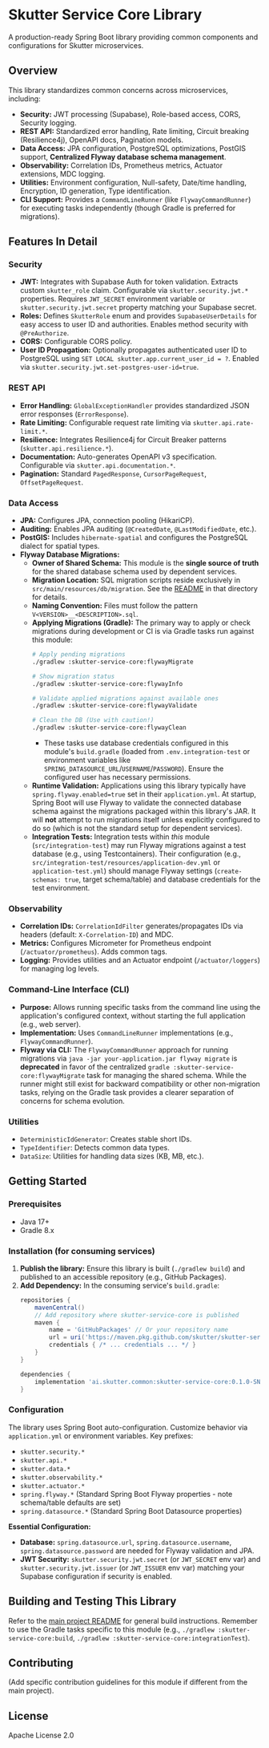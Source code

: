 # Skutter Service Core Library

A production-ready Spring Boot library providing common components and configurations for Skutter microservices.

## Overview

This library standardizes common concerns across microservices, including:

*   **Security:** JWT processing (Supabase), Role-based access, CORS, Security logging.
*   **REST API:** Standardized error handling, Rate limiting, Circuit breaking (Resilience4j), OpenAPI docs, Pagination models.
*   **Data Access:** JPA configuration, PostgreSQL optimizations, PostGIS support, **Centralized Flyway database schema management**.
*   **Observability:** Correlation IDs, Prometheus metrics, Actuator extensions, MDC logging.
*   **Utilities:** Environment configuration, Null-safety, Date/time handling, Encryption, ID generation, Type identification.
*   **CLI Support:** Provides a `CommandLineRunner` (like `FlywayCommandRunner`) for executing tasks independently (though Gradle is preferred for migrations).

## Features In Detail

### Security
*   **JWT:** Integrates with Supabase Auth for token validation. Extracts custom `skutter_role` claim. Configurable via `skutter.security.jwt.*` properties. Requires `JWT_SECRET` environment variable or `skutter.security.jwt.secret` property matching your Supabase secret.
*   **Roles:** Defines `SkutterRole` enum and provides `SupabaseUserDetails` for easy access to user ID and authorities. Enables method security with `@PreAuthorize`.
*   **CORS:** Configurable CORS policy.
*   **User ID Propagation:** Optionally propagates authenticated user ID to PostgreSQL using `SET LOCAL skutter.app.current_user_id = ?`. Enabled via `skutter.security.jwt.set-postgres-user-id=true`.

### REST API
*   **Error Handling:** `GlobalExceptionHandler` provides standardized JSON error responses (`ErrorResponse`).
*   **Rate Limiting:** Configurable request rate limiting via `skutter.api.rate-limit.*`.
*   **Resilience:** Integrates Resilience4j for Circuit Breaker patterns (`skutter.api.resilience.*`).
*   **Documentation:** Auto-generates OpenAPI v3 specification. Configurable via `skutter.api.documentation.*`.
*   **Pagination:** Standard `PagedResponse`, `CursorPageRequest`, `OffsetPageRequest`.

### Data Access
*   **JPA:** Configures JPA, connection pooling (HikariCP).
*   **Auditing:** Enables JPA auditing (`@CreatedDate`, `@LastModifiedDate`, etc.).
*   **PostGIS:** Includes `hibernate-spatial` and configures the PostgreSQL dialect for spatial types.
*   **Flyway Database Migrations:**
    *   **Owner of Shared Schema:** This module is the **single source of truth** for the shared database schema used by dependent services.
    *   **Migration Location:** SQL migration scripts reside exclusively in `src/main/resources/db/migration`. See the [README](./src/main/resources/db/migration/README.md) in that directory for details.
    *   **Naming Convention:** Files must follow the pattern `V<VERSION>__<DESCRIPTION>.sql`.
    *   **Applying Migrations (Gradle):** The primary way to apply or check migrations during development or CI is via Gradle tasks run against this module:
        ```bash
        # Apply pending migrations
        ./gradlew :skutter-service-core:flywayMigrate

        # Show migration status
        ./gradlew :skutter-service-core:flywayInfo

        # Validate applied migrations against available ones
        ./gradlew :skutter-service-core:flywayValidate

        # Clean the DB (Use with caution!)
        ./gradlew :skutter-service-core:flywayClean
        ```
        *   These tasks use database credentials configured in this module's `build.gradle` (loaded from `.env.integration-test` or environment variables like `SPRING_DATASOURCE_URL`/`USERNAME`/`PASSWORD`). Ensure the configured user has necessary permissions.
    *   **Runtime Validation:** Applications using this library typically have `spring.flyway.enabled=true` set in their `application.yml`. At startup, Spring Boot will use Flyway to validate the connected database schema against the migrations packaged within this library's JAR. It will **not** attempt to run migrations itself unless explicitly configured to do so (which is not the standard setup for dependent services).
    *   **Integration Tests:** Integration tests within *this* module (`src/integration-test`) may run Flyway migrations against a test database (e.g., using Testcontainers). Their configuration (e.g., `src/integration-test/resources/application-dev.yml` or `application-test.yml`) should manage Flyway settings (`create-schemas: true`, target schema/table) and database credentials for the test environment.

### Observability
*   **Correlation IDs:** `CorrelationIdFilter` generates/propagates IDs via headers (default: `X-Correlation-ID`) and MDC.
*   **Metrics:** Configures Micrometer for Prometheus endpoint (`/actuator/prometheus`). Adds common tags.
*   **Logging:** Provides utilities and an Actuator endpoint (`/actuator/loggers`) for managing log levels.

### Command-Line Interface (CLI)
*   **Purpose:** Allows running specific tasks from the command line using the application's configured context, without starting the full application (e.g., web server).
*   **Implementation:** Uses `CommandLineRunner` implementations (e.g., `FlywayCommandRunner`).
*   **Flyway via CLI:** The `FlywayCommandRunner` approach for running migrations via `java -jar your-application.jar flyway migrate` is **deprecated** in favor of the centralized `gradle :skutter-service-core:flywayMigrate` task for managing the shared schema. While the runner might still exist for backward compatibility or other non-migration tasks, relying on the Gradle task provides a clearer separation of concerns for schema evolution.

### Utilities
*   `DeterministicIdGenerator`: Creates stable short IDs.
*   `TypeIdentifier`: Detects common data types.
*   `DataSize`: Utilities for handling data sizes (KB, MB, etc.).

## Getting Started

### Prerequisites
*   Java 17+
*   Gradle 8.x

### Installation (for consuming services)

1.  **Publish the library:** Ensure this library is built (`./gradlew build`) and published to an accessible repository (e.g., GitHub Packages).
2.  **Add Dependency:** In the consuming service's `build.gradle`:
    ```gradle
    repositories {
        mavenCentral()
        // Add repository where skutter-service-core is published
        maven {
            name = 'GitHubPackages' // Or your repository name
            url = uri('https://maven.pkg.github.com/skutter/skutter-service-core') // Or your repo URL
            credentials { /* ... credentials ... */ }
        }
    }

    dependencies {
        implementation 'ai.skutter.common:skutter-service-core:0.1.0-SNAPSHOT' // Use the correct version
    }
    ```

### Configuration

The library uses Spring Boot auto-configuration. Customize behavior via `application.yml` or environment variables. Key prefixes:

*   `skutter.security.*`
*   `skutter.api.*`
*   `skutter.data.*`
*   `skutter.observability.*`
*   `skutter.actuator.*`
*   `spring.flyway.*` (Standard Spring Boot Flyway properties - note schema/table defaults are set)
*   `spring.datasource.*` (Standard Spring Boot Datasource properties)

**Essential Configuration:**

*   **Database:** `spring.datasource.url`, `spring.datasource.username`, `spring.datasource.password` are needed for Flyway validation and JPA.
*   **JWT Security:** `skutter.security.jwt.secret` (or `JWT_SECRET` env var) and `skutter.security.jwt.issuer` (or `JWT_ISSUER` env var) matching your Supabase configuration if security is enabled.

## Building and Testing This Library

Refer to the [main project README](../README.md) for general build instructions. Remember to use the Gradle tasks specific to this module (e.g., `./gradlew :skutter-service-core:build`, `./gradlew :skutter-service-core:integrationTest`).

## Contributing

(Add specific contribution guidelines for this module if different from the main project).

## License

Apache License 2.0 